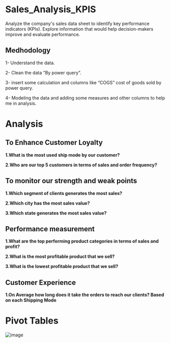 # Sales_Analysis_KPIS

Analyze the company's sales data sheet to identify key performance indicators (KPIs). Explore information that would help decision-makers improve and evaluate performance.

## Medhodology
1- Understand the data.

2- Clean the data “By power query”.

3- insert some calculation and columns like “COGS” cost of goods sold by power query.

4- Modeling the data and adding some measures and other columns to help me in analysis.

# Analysis
## To Enhance Customer Loyalty

**1.What is the most used ship mode by our customer?**

**2.Who are our top 5 customers in terms of sales and order frequency?**

## To monitor our strength and weak points

**1.Which segment of clients generates the most sales?**

**2.Which city has the most sales value?**

**3.Which state generates the most sales value?**

## Performance measurement

**1.What are the top performing product categories in terms of sales and profit?**

**2.What is the most profitable product that we sell?**

**3.What is the lowest profitable product that we sell?**

## Customer Experience

**1.On Average how long does it take the orders to reach our clients? Based on each Shipping
Mode**

# Pivot Tables

![image](https://github.com/Steffi-9/Sales_Analysis_KPIS/assets/58806839/886639e1-f9d8-4003-a51b-45abeb3dbde1)

 

